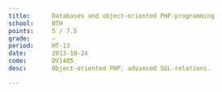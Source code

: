 ```yaml
---
title:      Databases and object-oriented PHP-programming
school:     BTH
points:     5 / 7.5
grade:      —
period:     HT-13
date:       2013-10-24
code:       DV1485
desc:       Object-oriented PHP, advanced SQL-relations.

---
```

